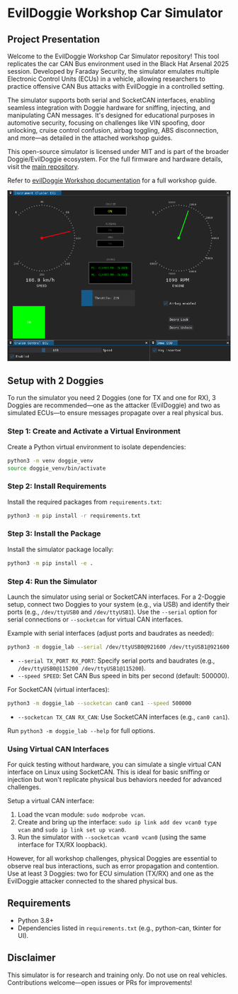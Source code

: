 # EvilDoggie Workshop Car Simulator

## Project Presentation

Welcome to the EvilDoggie Workshop Car Simulator repository! This tool replicates the car CAN Bus environment used in the Black Hat Arsenal 2025 session. Developed by Faraday Security, the simulator emulates multiple Electronic Control Units (ECUs) in a vehicle, allowing researchers to practice offensive CAN Bus attacks with EvilDoggie in a controlled setting.

The simulator supports both serial and SocketCAN interfaces, enabling seamless integration with Doggie hardware for sniffing, injecting, and manipulating CAN messages. It's designed for educational purposes in automotive security, focusing on challenges like VIN spoofing, door unlocking, cruise control confusion, airbag toggling, ABS disconnection, and more—as detailed in the attached workshop guides.

This open-source simulator is licensed under MIT and is part of the broader Doggie/EvilDoggie ecosystem. For the full firmware and hardware details, visit the [main repository](https://github.com/infobyte/doggie).

Refer to [evilDoggie Workshop documentation](https://infobyte.github.io/doggie/workshop/intro/) for a full workshop guide.


![Dashboard](./docs/dashboard.png)

## Setup with 2 Doggies

To run the simulator you need 2 Doggies (one for TX and one for RX), 3 Doggies are recommended—one as the attacker (EvilDoggie) and two as simulated ECUs—to ensure messages propagate over a real physical bus.

### Step 1: Create and Activate a Virtual Environment
Create a Python virtual environment to isolate dependencies:

```bash
python3 -m venv doggie_venv
source doggie_venv/bin/activate
```

### Step 2: Install Requirements
Install the required packages from `requirements.txt`:

```bash
python3 -m pip install -r requirements.txt
```

### Step 3: Install the Package
Install the simulator package locally:

```bash
python3 -m pip install -e .
```

### Step 4: Run the Simulator
Launch the simulator using serial or SocketCAN interfaces. For a 2-Doggie setup, connect two Doggies to your system (e.g., via USB) and identify their ports (e.g., `/dev/ttyUSB0` and `/dev/ttyUSB1`). Use the `--serial` option for serial connections or `--socketcan` for virtual CAN interfaces.

Example with serial interfaces (adjust ports and baudrates as needed):

```bash
python3 -m doggie_lab --serial /dev/ttyUSB0@921600 /dev/ttyUSB1@921600 --speed 500000
```

- `--serial TX_PORT RX_PORT`: Specify serial ports and baudrates (e.g., `/dev/ttyUSB0@115200 /dev/ttyUSB1@115200`).
- `--speed SPEED`: Set CAN Bus speed in bits per second (default: 500000).

For SocketCAN (virtual interfaces):

```bash
python3 -m doggie_lab --socketcan can0 can1 --speed 500000
```

- `--socketcan TX_CAN RX_CAN`: Use SocketCAN interfaces (e.g., `can0 can1`).

Run `python3 -m doggie_lab --help` for full options.

### Using Virtual CAN Interfaces
For quick testing without hardware, you can simulate a single virtual CAN interface on Linux using SocketCAN. This is ideal for basic sniffing or injection but won't replicate physical bus behaviors needed for advanced challenges.

Setup a virtual CAN interface:
1. Load the vcan module: `sudo modprobe vcan`.
2. Create and bring up the interface: `sudo ip link add dev vcan0 type vcan` and `sudo ip link set up vcan0`.
3. Run the simulator with `--socketcan vcan0 vcan0` (using the same interface for TX/RX loopback).

However, for all workshop challenges, physical Doggies are essential to observe real bus interactions, such as error propagation and contention. Use at least 3 Doggies: two for ECU simulation (TX/RX) and one as the EvilDoggie attacker connected to the shared physical bus.

## Requirements
- Python 3.8+
- Dependencies listed in `requirements.txt` (e.g., python-can, tkinter for UI).

## Disclaimer
This simulator is for research and training only. Do not use on real vehicles. Contributions welcome—open issues or PRs for improvements!